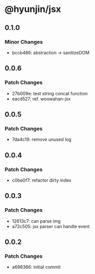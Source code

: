 # @hyunjin/jsx

## 0.1.0

### Minor Changes

- bccb486: abstraction -> sanitizeDOM

## 0.0.6

### Patch Changes

- 27b009e: test string concat function
- eacd527: ref. woowahan-jsx

## 0.0.5

### Patch Changes

- 7da4c19: remove unused log

## 0.0.4

### Patch Changes

- c0be0f7: refactor dirty index

## 0.0.3

### Patch Changes

- 12613c7: can parse img
- a72c505: jsx parser can handle event

## 0.0.2

### Patch Changes

- a698366: initial commit
